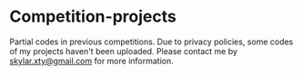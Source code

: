 # Competition-projects
Partial codes in previous competitions.
Due to privacy policies, some codes of my projects haven't been uploaded. Please contact me by skylar.xty@gmail.com for more information.
